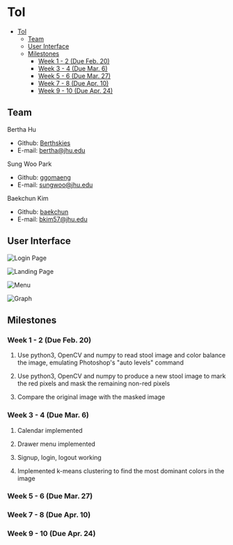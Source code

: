 # ToI
- [ToI](#toi)
    - [Team](#team)
    - [User Interface](#user-interface)
    - [Milestones](#milestones)
        - [Week 1 - 2 (Due Feb. 20)](#week-1---2-due-feb-20)
        - [Week 3 - 4 (Due Mar. 6)](#week-3---4-due-mar-6)
        - [Week 5 - 6 (Due Mar. 27)](#week-5---6-due-mar-27)
        - [Week 7 - 8 (Due Apr. 10)](#week-7---8-due-apr-10)
        - [Week 9 - 10 (Due Apr. 24)](#week-9---10-due-apr-24)

## Team

Bertha Hu
* Github: [Berthskies](https://github.com/Berthskies)
* E-mail: bertha@jhu.edu

Sung Woo Park
* Github: [ggomaeng](https://github.com/ggomaeng)
* E-mail: sungwoo@jhu.edu

Baekchun Kim
* Github: [baekchun](https://github.com/baekchun)
* E-mail: bkim57@jhu.edu

## User Interface

![Login Page](https://github.com/baekchun/Toi/blob/master/screenshots/login.png?raw=true)

![Landing Page](https://github.com/baekchun/Toi/blob/master/screenshots/landing.png?raw=true)

![Menu](https://github.com/baekchun/Toi/blob/master/screenshots/menu.png?raw=true)

![Graph](https://github.com/baekchun/Toi/blob/master/screenshots/graph.png?raw=true)

## Milestones

### Week 1 - 2 (Due Feb. 20)

1. Use python3, OpenCV and numpy to read stool image and color balance the image, emulating Photoshop's "auto levels" command

1. Use python3, OpenCV and numpy to produce a new stool image to mark the red pixels and mask the remaining non-red pixels

1. Compare the original image with the masked image

### Week 3 - 4 (Due Mar. 6)

1. Calendar implemented

1. Drawer menu implemented

1. Signup, login, logout working

1. Implemented k-means clustering to find the most dominant colors in the image

### Week 5 - 6 (Due Mar. 27)

### Week 7 - 8 (Due Apr. 10)

### Week 9 - 10 (Due Apr. 24)
